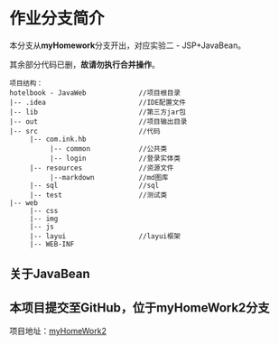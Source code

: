 # 作业分支简介

本分支从**myHomework**分支开出，对应实验二 - JSP+JavaBean。

其余部分代码已删，**故请勿执行合并操作**。


    项目结构：
    hotelbook - JavaWeb             //项目根目录
    |-- .idea                       //IDE配置文件
    |-- lib                         //第三方jar包
    |-- out                         //项目输出目录
    |-- src                         //代码
         |-- com.ink.hb
              |-- common            //公共类
              |-- login             //登录实体类
         |-- resources              //资源文件
              |--markdown           //md图库
         |-- sql                    //sql
         |-- test                   //测试类
    |-- web
         |-- css
         |-- img
         |-- js
         |-- layui                  //layui框架
         |-- WEB-INF
        
## 关于JavaBean


## 本项目提交至GitHub，位于myHomeWork2分支

项目地址：[myHomeWork2](https://github.com/inkss/hotelbook-JavaWeb/tree/myHomework2)